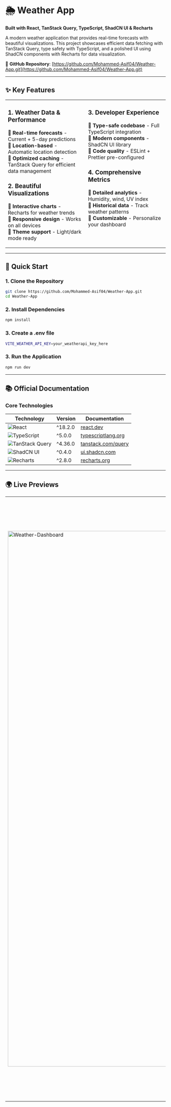 # 🌦️ Weather App  
**Built with React, TanStack Query, TypeScript, ShadCN UI & Recharts**  

A modern weather application that provides real-time forecasts with beautiful visualizations. This project showcases efficient data fetching with TanStack Query, type safety with TypeScript, and a polished UI using ShadCN components with Recharts for data visualization.

🔗 **GitHub Repository**: [https://github.com/Mohammed-Asif04/Weather-App.git](https://github.com/Mohammed-Asif04/Weather-App.git)

---

## ✨ Key Features

<table>
  <tr>
    <td width="50%" valign="top">

### **1. Weather Data & Performance**  
🔹 **Real-time forecasts** - Current + 5-day predictions  
🔹 **Location-based** - Automatic location detection  
🔹 **Optimized caching** - TanStack Query for efficient data management  

### **2. Beautiful Visualizations**  
🔹 **Interactive charts** - Recharts for weather trends  
🔹 **Responsive design** - Works on all devices  
🔹 **Theme support** - Light/dark mode ready  

  </td>
  <td width="50%" valign="top">

### **3. Developer Experience**  
🔹 **Type-safe codebase** - Full TypeScript integration  
🔹 **Modern components** - ShadCN UI library  
🔹 **Code quality** - ESLint + Prettier pre-configured  

### **4. Comprehensive Metrics**  
🔹 **Detailed analytics** - Humidity, wind, UV index  
🔹 **Historical data** - Track weather patterns  
🔹 **Customizable** - Personalize your dashboard  

  </td>
  </tr>
</table>

---

## 🚀 Quick Start  

### **1. Clone the Repository**  
```bash
git clone https://github.com/Mohammed-Asif04/Weather-App.git
cd Weather-App
```

### **2. Install Dependencies**  
```bash
npm install
```

### **3. Create a .env file**  
```bash
VITE_WEATHER_API_KEY=your_weatherapi_key_here
```


### **3. Run the Application**  
```bash
npm run dev
```

---
## 📚 Official Documentation

### **Core Technologies**
| Technology | Version | Documentation |
|------------|---------|---------------|
| <img src="https://img.shields.io/badge/React-18+-61DAFB?logo=react" alt="React"> | ^18.2.0 | [react.dev](https://react.dev) |
| <img src="https://img.shields.io/badge/TypeScript-5+-3178C6?logo=typescript" alt="TypeScript"> | ^5.0.0 | [typescriptlang.org](https://www.typescriptlang.org/docs/) |
| <img src="https://img.shields.io/badge/TanStack_Query-4+-FF4154?logo=reactquery" alt="TanStack Query"> | ^4.36.0 | [tanstack.com/query](https://tanstack.com/query/latest) |
| <img src="https://img.shields.io/badge/ShadCN_UI-0.4+-000?logo=shadcn" alt="ShadCN UI"> | ^0.4.0 | [ui.shadcn.com](https://ui.shadcn.com/docs) |
| <img src="https://img.shields.io/badge/Recharts-2+-64B5F6?logo=recharts" alt="Recharts"> | ^2.8.0 | [recharts.org](https://recharts.org/) |


---
## 🌍 Live Previews


<table>
  <tr>
    <td width="50%">
      <img width="1900" height="1683" alt="Weather-Dashboard" src="https://github.com/user-attachments/assets/7e01aa7c-bb0b-4667-8af5-32ab5c663436" />
    </td>
    <td width="50%">
      <img width="1900" height="1893" alt="Cityp-Page" src="https://github.com/user-attachments/assets/25092906-e804-4a11-a732-7587166b8fe4" />
    </td>
  </tr>
</table>


